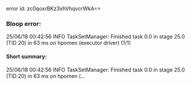 error id: zc0qoxrBKz3xhVhqvcrWkA==
### Bloop error:

25/06/18 00:42:56 INFO TaskSetManager: Finished task 0.0 in stage 25.0 (TID 20) in 63 ms on hpomen (executor driver) (1/1)
#### Short summary: 

25/06/18 00:42:56 INFO TaskSetManager: Finished task 0.0 in stage 25.0 (TID 20) in 63 ms on hpomen (...